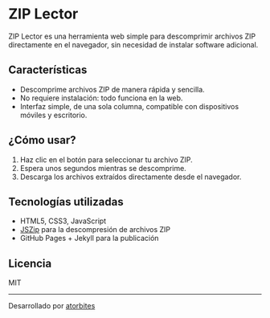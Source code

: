 # ZIP Lector

ZIP Lector es una herramienta web simple para descomprimir archivos ZIP directamente en el navegador, sin necesidad de instalar software adicional.

## Características

- Descomprime archivos ZIP de manera rápida y sencilla.
- No requiere instalación: todo funciona en la web.
- Interfaz simple, de una sola columna, compatible con dispositivos móviles y escritorio.

## ¿Cómo usar?

1. Haz clic en el botón para seleccionar tu archivo ZIP.
2. Espera unos segundos mientras se descomprime.
3. Descarga los archivos extraídos directamente desde el navegador.

## Tecnologías utilizadas

- HTML5, CSS3, JavaScript
- [JSZip](https://stuk.github.io/jszip/) para la descompresión de archivos ZIP
- GitHub Pages + Jekyll para la publicación

## Licencia

MIT

---
Desarrollado por [atorbites](https://github.com/atorbites)